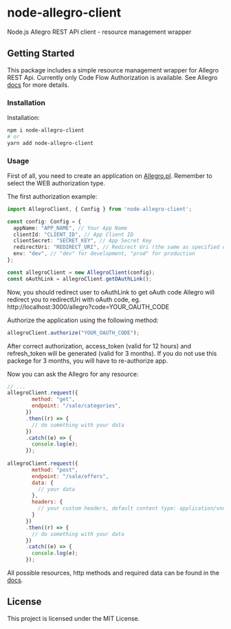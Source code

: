 # node-allegro-client

Node.js Allegro REST API client - resource management wrapper

## Getting Started

This package includes a simple resource management wrapper for Allegro REST Api. Currently only Code Flow Authorization is available.
See Allegro [docs](https://developer.allegro.pl/documentation/) for more details.

### Installation

Installation:

```sh
npm i node-allegro-client
# or
yarn add node-allegro-client
```

### Usage

First of all, you need to create an application on [Allegro.pl](https://apps.developer.allegro.pl). Remember to select the WEB authorization type.

The first authorization example:

```ts
import AllegroClient, { Config } from 'node-allegro-client';

const config: Config = {
  appName: "APP_NAME", // Your App Name
  clientId: "CLIENT_ID", // App Client ID
  clientSecret: "SECRET_KEY", // App Secret Key
  redirectUri: "REDIRECT_URI", // Redirect Uri (the same as specified on the Allegro)
  env: "dev", // "dev" for development, "prod" for production
};

const allegroClient = new AllegroClient(config);
const oAuthLink = allegroClient.getOAuthLink();
```

Now, you should redirect user to oAuthLink to get oAuth code
Allegro will redirect you to redirectUri with oAuth code, eg. http://localhost:3000/allegro?code=YOUR_OAUTH_CODE

Authorize the application using the following method:

```ts
allegroClient.authorize("YOUR_OAUTH_CODE");
```

After correct authorization, access_token (valid for 12 hours) and refresh_token will be generated (valid for 3 months). 
If you do not use this packege for 3 months, you will have to re-authorize app.

Now you can ask the Allegro for any resource:

```js
// ...
allegroClient.request({
        method: "get",
        endpoint: "/sale/categories",
      })
      .then((r) => {
        // do something with your data
      })
      .catch((e) => {
        console.log(e);
      });
      
allegroClient.request({
        method: "post",
        endpoint: "/sale/offers",
        data: { 
          // your data
        },
        headers: {
          // your custom headers, default content type: application/vnd.allegro.public.v1+json
        }
      })
      .then((r) => {
        // do something with your data
      })
      .catch((e) => {
        console.log(e);
      });
```

All possible resources, http methods and required data can be found in the [docs](https://developer.allegro.pl/documentation/).

## License

This project is licensed under the MIT License.
